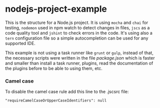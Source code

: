 nodejs-project-example
===
This is the structure for a Node.js project. It is using `mocha` and `chai` for testing, `nodemon` used in npm watch to detect changes in files, `jscs` as a code quality tool and `jshint` to check errors in the code. It's using also a `tern` configuration file so a simple autocompletion can be used for any supported IDE.

This example is not using a task runner like `grunt` or `gulp`, instead of that, the necessary scripts were written in the file *package.json* which is faster and smaller than install a task runner, plugins, read the documentation of the plugins before to be able to using them, etc.

### Camel case
To disable the camel case rule add this line to the .jscsrc file:
```
"requireCamelCaseOrUpperCaseIdentifiers": null
```